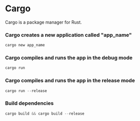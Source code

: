 # Cargo
Cargo is a package manager for Rust.

### Cargo creates a new application called "app_name"
```rust
cargo new app_name
```

### Cargo compiles and runs the app in the debug mode
```rust
cargo run
```

### Cargo compiles and runs the app in the release mode
```rust
cargo run --release
```

### Build dependencies
```rust
cargo build && cargo build --release
```